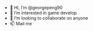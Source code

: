 - 👋 Hi, I’m @georgepeng90
- 👀 I’m interested in game develop
- 💞️ I’m looking to collaborate on anyone
- 📫 Mail me

<!---
georgepeng90/georgepeng90 is a ✨ special ✨ repository because its `README.md` (this file) appears on your GitHub profile.
You can click the Preview link to take a look at your changes.
--->
